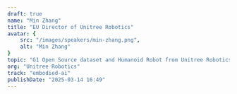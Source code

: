```yaml
---
draft: true
name: "Min Zhang"
title: "EU Director of Unitree Robotics"
avatar: {
    src: "/images/speakers/min-zhang.png",
    alt: "Min Zhang"
}
topic: "G1 Open Source dataset and Humanoid Robot from Unitree Robotics"
org: "Unitree Robotics"
track: "embodied-ai"
publishDate: "2025-03-14 16:49"
---
```

